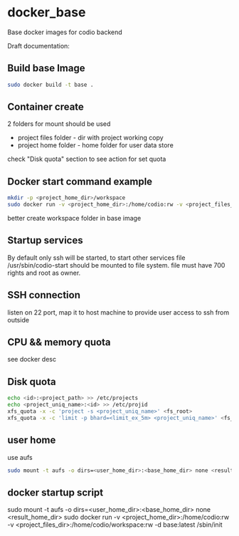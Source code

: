 docker_base
===========

Base docker images for codio backend


Draft documentation:

## Build base Image
``` bash
sudo docker build -t base .
```

## Container create
2 folders for mount should be used

* project files folder - dir with project working copy
* project home folder - home folder for user data store

check "Disk quota" section to see action for set quota

## Docker start command example
``` bash
mkdir -p <project_home_dir>/workspace
sudo docker run -v <project_home_dir>:/home/codio:rw -v <project_files_dir>:/home/codio/workspace:rw -d base:latest /sbin/init
```
better create workspace folder in base image

## Startup services
By default only ssh will be started, to start other services file /usr/sbin/codio-start should be mounted to file system. file must have 700 rights and root as owner.


## SSH connection
listen on 22 port, map it to host machine to provide user access to ssh from outside

## CPU && memory quota
see docker desc

## Disk quota
``` bash
echo <id>:<project_path> >> /etc/projects
echo <project_uniq_name>:<id> >> /etc/projid
xfs_quota -x -c 'project -s <project_uniq_name>' <fs_root>
xfs_quota -x -c 'limit -p bhard=<limit_ex_5m> <project_uniq_name>' <fs_root>
```

## user home
use aufs
``` bash
sudo mount -t aufs -o dirs=<user_home_dir>:<base_home_dir> none <result_home_dir>
```

## docker startup script
sudo mount -t aufs -o dirs=<user_home_dir>:<base_home_dir> none <result_home_dir>
sudo docker run -v <project_home_dir>:/home/codio:rw -v <project_files_dir>:/home/codio/workspace:rw -d base:latest /sbin/init